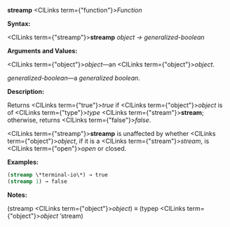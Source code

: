 **streamp** <ClLinks  term={"function"}><i>Function</i></ClLinks> 



**Syntax:** 



<ClLinks  term={"streamp"}><b>streamp</b></ClLinks> *object → generalized-boolean* 



**Arguments and Values:** 



<ClLinks  term={"object"}><i>object</i></ClLinks>—an <ClLinks  term={"object"}><i>object</i></ClLinks>. 



*generalized-boolean*—a *generalized boolean*. 



**Description:** 



Returns <ClLinks  term={"true"}><i>true</i></ClLinks> if <ClLinks  term={"object"}><i>object</i></ClLinks> is of <ClLinks  term={"type"}><i>type</i></ClLinks> <ClLinks  term={"stream"}><b>stream</b></ClLinks>; otherwise, returns <ClLinks  term={"false"}><i>false</i></ClLinks>. 



<ClLinks  term={"streamp"}><b>streamp</b></ClLinks> is unaffected by whether <ClLinks  term={"object"}><i>object</i></ClLinks>, if it is a <ClLinks  term={"stream"}><i>stream</i></ClLinks>, is <ClLinks  term={"open"}><i>open</i></ClLinks> or closed. 



**Examples:**
```lisp
(streamp \*terminal-io\*) → true 
(streamp 1) → false 
```
**Notes:** 



(streamp <ClLinks  term={"object"}><i>object</i></ClLinks>) *≡* (typep <ClLinks  term={"object"}><i>object</i></ClLinks> ’stream) 







 



 



